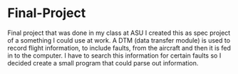 # Final-Project
Final project that was done in my class at ASU
I created this as spec project of a something I could use at work. A DTM (data transfer module) is used to record flight information, to include faults, from the aircraft and then it is fed in to the computer. I have to search this information for certain faults so I decided create a small program that could parse out information.
